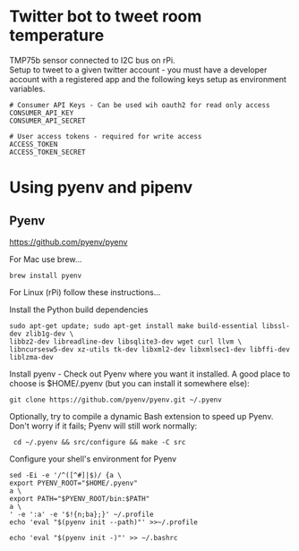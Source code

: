 # Twitter bot to tweet room temperature
TMP75b sensor connected to I2C bus on rPi.  
Setup to tweet to a given twitter account - you must have a developer account with a registered app and the following keys
setup as environment variables.

```
# Consumer API Keys - Can be used wih oauth2 for read only access
CONSUMER_API_KEY
CONSUMER_API_SECRET

# User access tokens - required for write access
ACCESS_TOKEN
ACCESS_TOKEN_SECRET
```

# Using pyenv and pipenv

## Pyenv
https://github.com/pyenv/pyenv   

For Mac use brew...
```
brew install pyenv
```

For Linux (rPi) follow these instructions...

Install the Python build dependencies
```
sudo apt-get update; sudo apt-get install make build-essential libssl-dev zlib1g-dev \
libbz2-dev libreadline-dev libsqlite3-dev wget curl llvm \
libncursesw5-dev xz-utils tk-dev libxml2-dev libxmlsec1-dev libffi-dev liblzma-dev
```

Install pyenv - Check out Pyenv where you want it installed. A good place to choose is $HOME/.pyenv (but you can install it somewhere else):
```
git clone https://github.com/pyenv/pyenv.git ~/.pyenv
```

Optionally, try to compile a dynamic Bash extension to speed up Pyenv. Don't worry if it fails; Pyenv will still work normally:

```
 cd ~/.pyenv && src/configure && make -C src
```

Configure your shell's environment for Pyenv
```
sed -Ei -e '/^([^#]|$)/ {a \
export PYENV_ROOT="$HOME/.pyenv"
a \
export PATH="$PYENV_ROOT/bin:$PATH"
a \
' -e ':a' -e '$!{n;ba};}' ~/.profile
echo 'eval "$(pyenv init --path)"' >>~/.profile

echo 'eval "$(pyenv init -)"' >> ~/.bashrc
```

